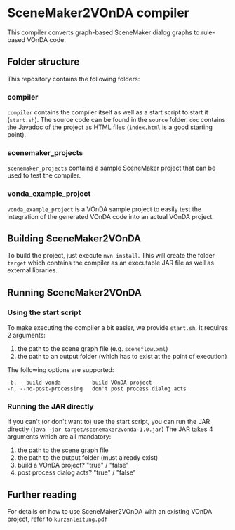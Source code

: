 # SceneMaker2VOnDA compiler

This compiler converts graph-based SceneMaker dialog graphs to rule-based VOnDA code.

## Folder structure

This repository contains the following folders:

### compiler

`compiler` contains the compiler itself as well as a start script to start it (`start.sh`). The source code can be found in the `source` folder. `doc` contains the Javadoc of the project as HTML files (`index.html` is a good starting point).

### scenemaker_projects

`scenemaker_projects` contains a sample SceneMaker project that can be used to test the compiler.

### vonda_example_project

`vonda_example_project` is a VOnDA sample project to easily test the integration of the generated VOnDA code into an actual VOnDA project.

## Building SceneMaker2VOnDA

To build the project, just execute `mvn install`. This will create the folder `target` which contains the compiler as an executable JAR file as well as external libraries.

## Running SceneMaker2VOnDA

### Using the start script

To make executing the compiler a bit easier, we provide `start.sh`. It requires 2 arguments:

1. the path to the scene graph file (e.g. `sceneflow.xml`)
2. the path to an output folder (which has to exist at the point of execution)

The following options are supported:

```
-b, --build-vonda          build VOnDA project
-n, --no-post-processing   don't post process dialog acts
```
### Running the JAR directly

If you can't (or don't want to) use the start script, you can run the JAR directly (`java -jar target/scenemaker2vonda-1.0.jar`)
The JAR takes 4 arguments which are all mandatory:

1. the path to the scene graph file
2. the path to the output folder (must already exist)
3. build a VOnDA project? "true" / "false"
4. post process dialog acts? "true" / "false"

## Further reading

For details on how to use SceneMaker2VOnDA with an existing VOnDA project, refer to `kurzanleitung.pdf`

